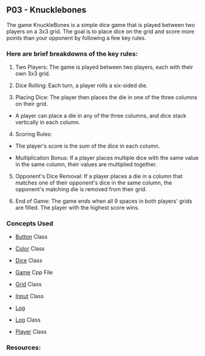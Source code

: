## P03 - Knucklebones

The game KnuckleBones is a simple dice game that is played between two players on a 3x3 grid. The goal is to place dice on the grid and score more points than your opponent by following a few key rules.

### Here are brief breakdowns of the key rules:
1. Two Players: The game is played between two players, each with their own 3x3 grid.

2. Dice Rolling: Each turn, a player rolls a six-sided die.

3. Placing Dice: The player then places the die in one of the three columns on their grid.
+ A player can place a die in any of the three columns, and dice stack vertically in each column.

4. Scoring Rules:
+ The player's score is the sum of the dice in each column.

+ Multiplication Bonus: If a player places multiple dice with the same value in the same column, their values are multiplied together.

5. Opponent's Dice Removal: If a player places a die in a column that matches one of their opponent's dice in the same column, the opponent's matching die is removed from their grid.

6. End of Game: The game ends when all 9 spaces in both players' grids are filled. The player with the highest score wins.

### Concepts Used

+ [Button]() Class

+ [Color]() Class

+ [Dice]() Class

+ [Game]() Cpp File

+ [Grid]() Class

+ [Input]() Class

+ [Log]()

+ [Log]() Class

+ [Player]() Class

### Resources:
